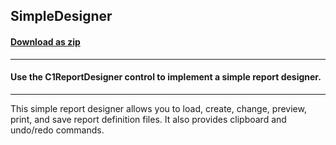 ## SimpleDesigner
#### [Download as zip](https://minhaskamal.github.io/DownGit/#/home?url=https://github.com/GrapeCity/ComponentOne-WinForms-Samples/tree/master/NetFramework\Reports\C1ReportDesigner\CS\SimpleDesigner)
____
#### Use the C1ReportDesigner control to implement a simple report designer.
____
This simple report designer allows you to load, create, change, preview, print, and save report definition files. It also provides clipboard and undo/redo commands. 